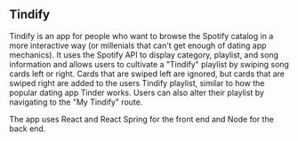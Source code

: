 ## Tindify

Tindify is an app for people who want to browse the Spotify catalog in a more interactive
way (or millenials that can't get enough of dating app mechanics). It uses the Spotify API to display
category, playlist, and song information and allows users to cultivate a "Tindify" playlist by
swiping song cards left or right. Cards that are swiped left are ignored, but cards that are swiped
right are added to the users Tindify playlist, similar to how the popular dating app Tinder works.
Users can also alter their playlist by navigating to the "My Tindify" route.

The app uses React and React Spring for the front end and Node for the back end.
